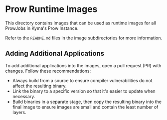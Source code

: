 # Prow Runtime Images

This directory contains images that can be used as runtime images for all ProwJobs in Kyma's Prow Instance.

Refer to the `README.md` files in the image subdirectories for more information.

## Adding Additional Applications

To add additional applications into the images, open a pull request (PR) with changes. Follow these recommendations:
* Always build from a source to ensure compiler vulnerabilities do not affect the resulting binary.
* Link the binary to a specific version so that it's easier to update when necessary. 
* Build binaries in a separate stage, then copy the resulting binary into the final image to ensure images are small and contain the least number of layers.
